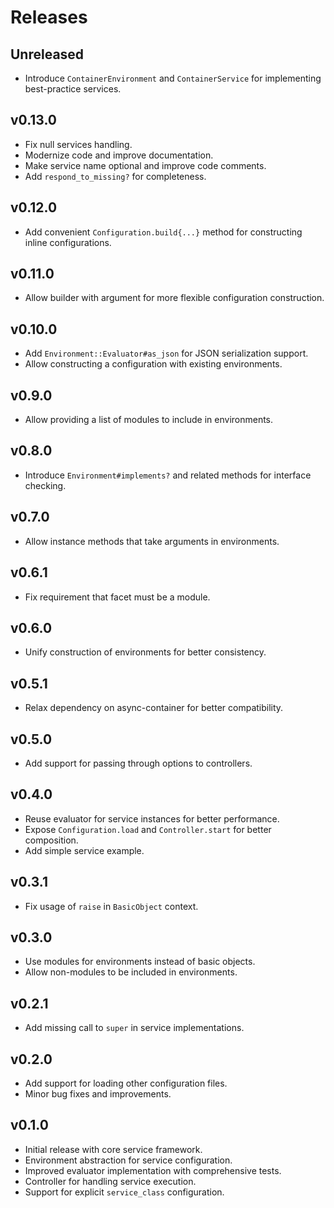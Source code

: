 # Releases

## Unreleased

  - Introduce `ContainerEnvironment` and `ContainerService` for implementing best-practice services.

## v0.13.0

  - Fix null services handling.
  - Modernize code and improve documentation.
  - Make service name optional and improve code comments.
  - Add `respond_to_missing?` for completeness.

## v0.12.0

  - Add convenient `Configuration.build{...}` method for constructing inline configurations.

## v0.11.0

  - Allow builder with argument for more flexible configuration construction.

## v0.10.0

  - Add `Environment::Evaluator#as_json` for JSON serialization support.
  - Allow constructing a configuration with existing environments.

## v0.9.0

  - Allow providing a list of modules to include in environments.

## v0.8.0

  - Introduce `Environment#implements?` and related methods for interface checking.

## v0.7.0

  - Allow instance methods that take arguments in environments.

## v0.6.1

  - Fix requirement that facet must be a module.

## v0.6.0

  - Unify construction of environments for better consistency.

## v0.5.1

  - Relax dependency on async-container for better compatibility.

## v0.5.0

  - Add support for passing through options to controllers.

## v0.4.0

  - Reuse evaluator for service instances for better performance.
  - Expose `Configuration.load` and `Controller.start` for better composition.
  - Add simple service example.

## v0.3.1

  - Fix usage of `raise` in `BasicObject` context.

## v0.3.0

  - Use modules for environments instead of basic objects.
  - Allow non-modules to be included in environments.

## v0.2.1

  - Add missing call to `super` in service implementations.

## v0.2.0

  - Add support for loading other configuration files.
  - Minor bug fixes and improvements.

## v0.1.0

  - Initial release with core service framework.
  - Environment abstraction for service configuration.
  - Improved evaluator implementation with comprehensive tests.
  - Controller for handling service execution.
  - Support for explicit `service_class` configuration.
